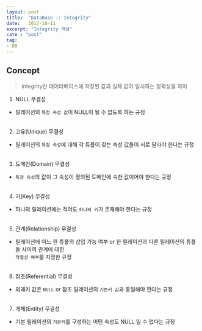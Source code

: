 ```yaml
---
layout: post
title:  "DataBase :: Integrity"
date:   2017-10-11
excerpt: "Integrity 개념"
cate : "post"
tag:
- DB
---
```


## Concept

> Integrity란 데이터베이스에 저장된 값과 실제 값이 일치하는 정확성을 의미

1. NULL 무결성
* 릴레이션의 `특정 속성 값`이 NULL이 될 수 없도록 하는 규정 <br/><br/>

2. 고유(Unique) 무결성
* 릴레이션의 `특정 속성`에 대해 각 튜플이 갖는 속성 값들이 서로 달라야 한다는 규정 <br/><br/>

3. 도메인(Domain) 무결성
* `특정 속성`의 값이 그 속성이 정의된 도메인에 속한 값이어야 한다는 규정 <br/><br/>

4. 키(Key) 무결성
* 하나의 릴레이션에는 적어도 `하나의 키`가 존재해야 한다는 규정 <br/><br/>

5. 관계(Relationship) 무결성
* 릴레이션에 어느 한 튜플의 삽입 가능 여부 or 한 릴레이션과 다른 릴레이션의 튜플들 사이의 관계에 대한 <br/> `적절성 여부`를 지정한 규정 <br/><br/>

6. 참조(Referential) 무결성
* 외래키 값은 `NULL` or 참조 릴레이션의 `기본키 값`과 동일해야 한다는 규정 <br/><br/>

7. 개체(Entity) 무결성
* 기본 릴레이션의 `기본키`를 구성하는 어떤 속성도 NULL 일 수 없다는 규정 <br/><br/>



